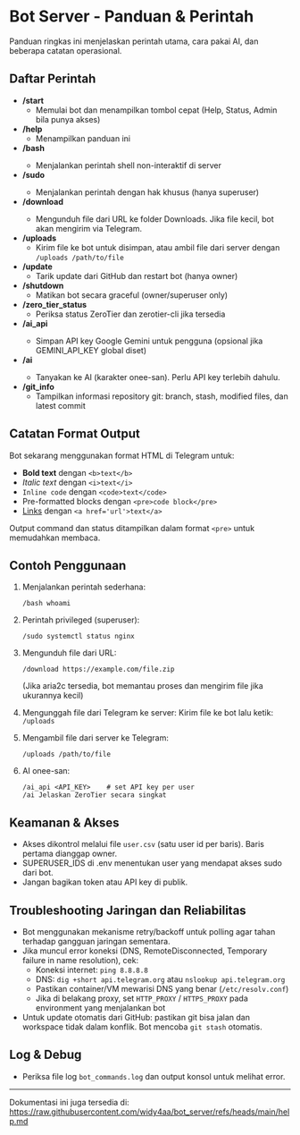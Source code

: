 # Bot Server - Panduan & Perintah

Panduan ringkas ini menjelaskan perintah utama, cara pakai AI, dan beberapa catatan operasional.

## Daftar Perintah

- **/start**
  - Memulai bot dan menampilkan tombol cepat (Help, Status, Admin bila punya akses)
- **/help**
  - Menampilkan panduan ini
- **/bash** <perintah>
  - Menjalankan perintah shell non-interaktif di server
- **/sudo** <perintah>
  - Menjalankan perintah dengan hak khusus (hanya superuser)
- **/download** <url>
  - Mengunduh file dari URL ke folder Downloads. Jika file kecil, bot akan mengirim via Telegram.
- **/uploads**
  - Kirim file ke bot untuk disimpan, atau ambil file dari server dengan `/uploads /path/to/file`
- **/update**
  - Tarik update dari GitHub dan restart bot (hanya owner)
- **/shutdown**
  - Matikan bot secara graceful (owner/superuser only)
- **/zero_tier_status**
  - Periksa status ZeroTier dan zerotier-cli jika tersedia
- **/ai_api** <key>
  - Simpan API key Google Gemini untuk pengguna (opsional jika GEMINI_API_KEY global diset)
- **/ai** <prompt>
  - Tanyakan ke AI (karakter onee-san). Perlu API key terlebih dahulu.
- **/git_info**
  - Tampilkan informasi repository git: branch, stash, modified files, dan latest commit

## Catatan Format Output

Bot sekarang menggunakan format HTML di Telegram untuk:
- **Bold text** dengan `<b>text</b>`
- *Italic text* dengan `<i>text</i>`
- `Inline code` dengan `<code>text</code>`
- Pre-formatted blocks dengan `<pre>code block</pre>` 
- [Links](https://github.com/widy4aa/bot_server) dengan `<a href='url'>text</a>`

Output command dan status ditampilkan dalam format `<pre>` untuk memudahkan membaca.

## Contoh Penggunaan

1) Menjalankan perintah sederhana:
   ```
   /bash whoami
   ```

2) Perintah privileged (superuser):
   ```
   /sudo systemctl status nginx
   ```

3) Mengunduh file dari URL:
   ```
   /download https://example.com/file.zip
   ```
   (Jika aria2c tersedia, bot memantau proses dan mengirim file jika ukurannya kecil)

4) Mengunggah file dari Telegram ke server:
   Kirim file ke bot lalu ketik: `/uploads`

5) Mengambil file dari server ke Telegram:
   ```
   /uploads /path/to/file
   ```

6) AI onee-san:
   ```
   /ai_api <API_KEY>    # set API key per user
   /ai Jelaskan ZeroTier secara singkat
   ```

## Keamanan & Akses

- Akses dikontrol melalui file `user.csv` (satu user id per baris). Baris pertama dianggap owner.
- SUPERUSER_IDS di .env menentukan user yang mendapat akses sudo dari bot.
- Jangan bagikan token atau API key di publik.

## Troubleshooting Jaringan dan Reliabilitas

- Bot menggunakan mekanisme retry/backoff untuk polling agar tahan terhadap gangguan jaringan sementara.
- Jika muncul error koneksi (DNS, RemoteDisconnected, Temporary failure in name resolution), cek:
  - Koneksi internet: `ping 8.8.8.8`
  - DNS: `dig +short api.telegram.org` atau `nslookup api.telegram.org`
  - Pastikan container/VM mewarisi DNS yang benar (`/etc/resolv.conf`)
  - Jika di belakang proxy, set `HTTP_PROXY` / `HTTPS_PROXY` pada environment yang menjalankan bot
- Untuk update otomatis dari GitHub: pastikan git bisa jalan dan workspace tidak dalam konflik. Bot mencoba `git stash` otomatis.

## Log & Debug

- Periksa file log `bot_commands.log` dan output konsol untuk melihat error.

---

Dokumentasi ini juga tersedia di: https://raw.githubusercontent.com/widy4aa/bot_server/refs/heads/main/help.md
